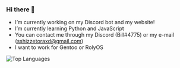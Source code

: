### Hi there 👋
- I’m currently working on my Discord bot and my website!
- I’m currently learning Python and JavaScript
- You can contact me through my Discord (Bill#4775) or my e-mail (sshizzetoraxd@gmail.com)
- I want to work for Gentoo or RolyOS
<img alt="Top Languages" src="https://github-readme-stats.vercel.app/api/top-langs/?username=Bill892&layout=compact" />

